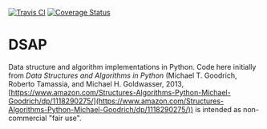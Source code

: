 [![Travis CI](https://travis-ci.com/B-T-D/DSAP.svg?branch=master)](https://travis-ci.com/github/B-T-D/DSAP)
[![Coverage Status](https://coveralls.io/repos/github/B-T-D/DSAP/badge.svg?branch=master&service=github)](https://coveralls.io/github/B-T-D/DSAP?branch=master&service=github)


# DSAP
Data structure and algorithm implementations in Python. Code here initially from *Data Structures and Algorithms in Python* (Michael T. Goodrich, Roberto Tamassia, and Michael H. Goldwasser, 2013, [https://www.amazon.com/Structures-Algorithms-Python-Michael-Goodrich/dp/1118290275/](https://www.amazon.com/Structures-Algorithms-Python-Michael-Goodrich/dp/1118290275/)) is intended as non-commercial "fair use". 
